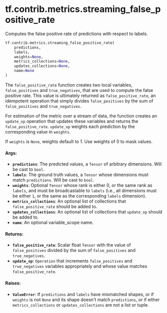 <div itemscope itemtype="http://developers.google.com/ReferenceObject">
<meta itemprop="name" content="tf.contrib.metrics.streaming_false_positive_rate" />
<meta itemprop="path" content="Stable" />
</div>

# tf.contrib.metrics.streaming_false_positive_rate

Computes the false positive rate of predictions with respect to labels.

``` python
tf.contrib.metrics.streaming_false_positive_rate(
    predictions,
    labels,
    weights=None,
    metrics_collections=None,
    updates_collections=None,
    name=None
)
```

<!-- Placeholder for "Used in" -->

The `false_positive_rate` function creates two local variables,
`false_positives` and `true_negatives`, that are used to compute the
false positive rate. This value is ultimately returned as
`false_positive_rate`, an idempotent operation that simply divides
`false_positives` by the sum of `false_positives` and `true_negatives`.

For estimation of the metric over a stream of data, the function creates an
`update_op` operation that updates these variables and returns the
`false_positive_rate`. `update_op` weights each prediction by the
corresponding value in `weights`.

If `weights` is `None`, weights default to 1. Use weights of 0 to mask values.

#### Args:


* <b>`predictions`</b>: The predicted values, a `Tensor` of arbitrary dimensions. Will
  be cast to `bool`.
* <b>`labels`</b>: The ground truth values, a `Tensor` whose dimensions must match
  `predictions`. Will be cast to `bool`.
* <b>`weights`</b>: Optional `Tensor` whose rank is either 0, or the same rank as
  `labels`, and must be broadcastable to `labels` (i.e., all dimensions must
  be either `1`, or the same as the corresponding `labels` dimension).
* <b>`metrics_collections`</b>: An optional list of collections that
  `false_positive_rate` should be added to.
* <b>`updates_collections`</b>: An optional list of collections that `update_op` should
  be added to.
* <b>`name`</b>: An optional variable_scope name.


#### Returns:


* <b>`false_positive_rate`</b>: Scalar float `Tensor` with the value of
  `false_positives` divided by the sum of `false_positives` and
  `true_negatives`.
* <b>`update_op`</b>: `Operation` that increments `false_positives` and
  `true_negatives` variables appropriately and whose value matches
  `false_positive_rate`.


#### Raises:


* <b>`ValueError`</b>: If `predictions` and `labels` have mismatched shapes, or if
  `weights` is not `None` and its shape doesn't match `predictions`, or if
  either `metrics_collections` or `updates_collections` are not a list or
  tuple.